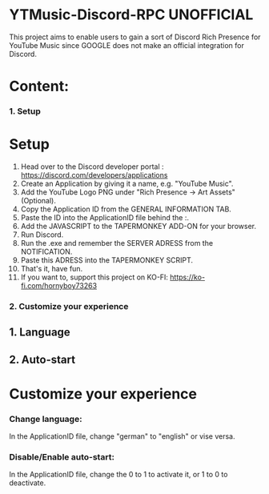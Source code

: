 # YTMusic-Discord-RPC UNOFFICIAL
This project aims to enable users to gain a sort of Discord Rich Presence for YouTube Music since GOOGLE does not make an official integration for Discord.

# Content:
### 1. Setup
   # Setup
   
   1. Head over to the Discord developer portal : https://discord.com/developers/applications
   2. Create an Application by giving it a name, e.g. "YouTube Music".
   3. Add the YouTube Logo PNG under "Rich Presence -> Art Assets" (Optional).
   4. Copy the Application ID from the GENERAL INFORMATION TAB.
   5. Paste the ID into the ApplicationID file behind the :.
   6. Add the JAVASCRIPT to the TAPERMONKEY ADD-ON for your browser.
   7. Run Discord.
   8. Run the .exe and remember the SERVER ADRESS from the NOTIFICATION.
   9. Paste this ADRESS into the TAPERMONKEY SCRIPT.
   10. That's it, have fun.
   11. If you want to, support this project on KO-FI: https://ko-fi.com/hornyboy73263


### 2. Customize your experience
   ## 1. Language
   ## 2. Auto-start

   

# Customize your experience

### Change language:

In the ApplicationID file, change "german" to "english" or vise versa.


### Disable/Enable auto-start:

In the ApplicationID file, change the 0 to 1 to activate it, or 1 to 0 to deactivate.

